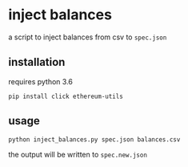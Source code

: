 # inject balances

a script to inject balances from csv to `spec.json`

## installation

requires python 3.6

```
pip install click ethereum-utils
```

## usage

```
python inject_balances.py spec.json balances.csv
```

the output will be written to `spec.new.json`
